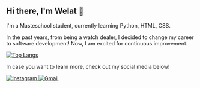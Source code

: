 ## Hi there, I'm Welat 👋

I'm a Masteschool student, currently learning Python, HTML, CSS.

In the past years, from being a watch dealer, I decided to change my career to software development! Now, I am excited for continuous improvement.

[![Top Langs](https://github-readme-stats.vercel.app/api/top-langs/?username=ananishimoto&layout=compact)](https://github.com/anuraghazra/github-readme-stats)

In case you want to learn more, check out my social media below!

<p>
  <a href="https://www.instagram.com/welat__e/">
    <img alt="Instagram" src="https://img.shields.io/badge/Instagram-%23E4405F.svg?style=for-the-badge&logo=Instagram&logoColor=white" />
  </a>
  <a href="mailto:welaterenug@gmail.com">
    <img alt="Gmail" src="https://img.shields.io/badge/Gmail-EA4335?logo=gmail&logoColor=white&style=for-the-badge" />
  </a>
</p>

